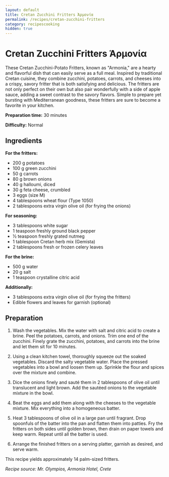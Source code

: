 ```yaml
---
layout: default
title: Cretan Zucchini Fritters Ἁρμονία
permalink: /recipes/cretan-zucchini-fritters
category: recipescooking
hidden: true
---
```


# Cretan Zucchini Fritters Ἁρμονία

These Cretan Zucchini-Potato Fritters, known as "Armonia," are a hearty and flavorful dish that can easily serve as a full meal. Inspired by traditional Cretan cuisine, they combine zucchini, potatoes, carrots, and cheeses into a crispy, savory fritter that is both satisfying and delicious. The fritters are not only perfect on their own but also pair wonderfully with a side of apple sauce, adding a sweet contrast to the savory flavors. Simple to prepare yet bursting with Mediterranean goodness, these fritters are sure to become a favorite in your kitchen.

**Preparation time:** 30 minutes

**Difficulty:** Normal

## Ingredients

**For the fritters:**

- 200 g potatoes
- 100 g green zucchini
- 50 g carrots
- 80 g brown onions
- 40 g halloumi, diced
- 30 g feta cheese, crumbled
- 3 eggs (size M)
- 4 tablespoons wheat flour (Type 1050)
- 2 tablespoons extra virgin olive oil (for frying the onions)

**For seasoning:**

- 3 tablespoons white sugar
- 1 teaspoon freshly ground black pepper
- ½ teaspoon freshly grated nutmeg
- 1 tablespoon Cretan herb mix (Gemista)
- 2 tablespoons fresh or frozen celery leaves

**For the brine:**

- 500 g water
- 20 g salt
- 1 teaspoon crystalline citric acid

**Additionally:**

- 3 tablespoons extra virgin olive oil (for frying the fritters)
- Edible flowers and leaves for garnish (optional)

## Preparation

1. Wash the vegetables. Mix the water with salt and citric acid to create a brine. Peel the potatoes, carrots, and onions. Trim one end of the zucchini. Finely grate the zucchini, potatoes, and carrots into the brine and let them sit for 10 minutes.

2. Using a clean kitchen towel, thoroughly squeeze out the soaked vegetables. Discard the salty vegetable water. Place the pressed vegetables into a bowl and loosen them up. Sprinkle the flour and spices over the mixture and combine.

3. Dice the onions finely and sauté them in 2 tablespoons of olive oil until translucent and light brown. Add the sautéed onions to the vegetable mixture in the bowl.

4. Beat the eggs and add them along with the cheeses to the vegetable mixture. Mix everything into a homogeneous batter.

5. Heat 3 tablespoons of olive oil in a large pan until fragrant. Drop spoonfuls of the batter into the pan and flatten them into patties. Fry the fritters on both sides until golden brown, then drain on paper towels and keep warm. Repeat until all the batter is used.

6. Arrange the finished fritters on a serving platter, garnish as desired, and serve warm.

This recipe yields approximately 14 palm-sized fritters.

*Recipe source: Mr. Olympios, Armonia Hotel, Crete* 
